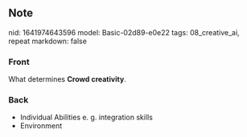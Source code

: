 ## Note
nid: 1641974643596
model: Basic-02d89-e0e22
tags: 08_creative_ai, repeat
markdown: false

### Front
What determines <b>Crowd creativity</b>.

### Back
<ul><li>Individual Abilities e. g. integration skills</li><li>Environment</li></ul>
